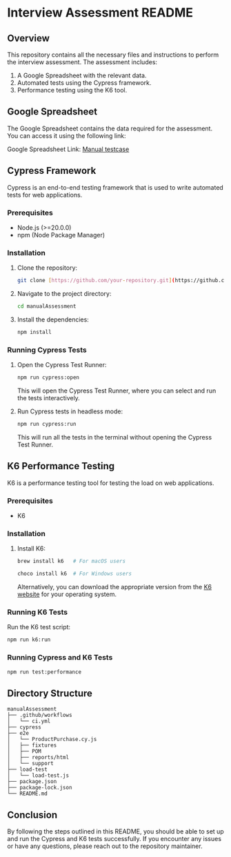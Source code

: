 # Interview Assessment README

## Overview
This repository contains all the necessary files and instructions to perform the interview assessment. The assessment includes:

1. A Google Spreadsheet with the relevant data.
2. Automated tests using the Cypress framework.
3. Performance testing using the K6 tool.

## Google Spreadsheet
The Google Spreadsheet contains the data required for the assessment. You can access it using the following link:

Google Spreadsheet Link: [Manual testcase](https://docs.google.com/spreadsheets/d/144E5LvQNEi-moya-Ma7frRpRZzCGMkmcMGNiqf5lGXw/edit#gid=963947777)

## Cypress Framework
Cypress is an end-to-end testing framework that is used to write automated tests for web applications.

### Prerequisites
- Node.js (>=20.0.0)
- npm (Node Package Manager)

### Installation
1. Clone the repository:
   ```sh
   git clone [https://github.com/your-repository.git](https://github.com/pparitam/manualAssessment.git)
   ```
2. Navigate to the project directory:
   ```sh
   cd manualAssessment
   ```
3. Install the dependencies:
   ```sh
   npm install 
   ```

### Running Cypress Tests
1. Open the Cypress Test Runner:
   ```sh
   npm run cypress:open
   ```
   This will open the Cypress Test Runner, where you can select and run the tests interactively.

2. Run Cypress tests in headless mode:
   ```sh
   npm run cypress:run
   ```
   This will run all the tests in the terminal without opening the Cypress Test Runner.

## K6 Performance Testing
K6 is a performance testing tool for testing the load on web applications.

### Prerequisites
- K6

### Installation
1. Install K6:
   ```sh
   brew install k6   # For macOS users
   ```
   ```sh
   choco install k6  # For Windows users
   ```
   Alternatively, you can download the appropriate version from the [K6 website](https://k6.io/docs/getting-started/installation/) for your operating system.

### Running K6 Tests
 Run the K6 test script:
   ```sh
   npm run k6:run
   ```
### Running Cypress and K6 Tests
   ```sh
   npm run test:performance
   ```
## Directory Structure
```
manualAssessment
├── .github/workflows
│   └── ci.yml
├── cypress
├── e2e
│   └── ProductPurchase.cy.js
│   ├── fixtures
│   ├── POM
│   ├── reports/html
│   └── support
├── load-test
│   └── load-test.js
├── package.json
├── package-lock.json
└── README.md

```

## Conclusion
By following the steps outlined in this README, you should be able to set up and run the Cypress and K6 tests successfully. If you encounter any issues or have any questions, please reach out to the repository maintainer.

